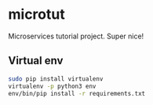 # microtut
Microservices tutorial project. Super nice!


Virtual env
-----------
```bash
sudo pip install virtualenv
virtualenv -p python3 env
env/bin/pip install -r requirements.txt
```
